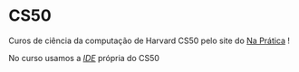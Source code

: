 # CS50

Curos de ciência da computação de Harvard CS50 pelo site do [Na Prática](https://ead.estudar.org.br/c/cc50-o-curso-de-ciencia-da-computacao-de-harvard-no-brasil/) !

No curso usamos a [*IDE*](https://ide.cs50.io) própria do CS50
